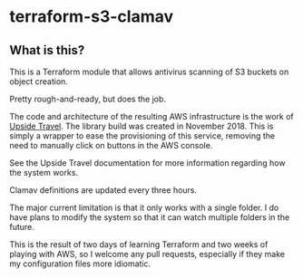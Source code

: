 # terraform-s3-clamav

## What is this?

This is a Terraform module that allows antivirus scanning of S3 buckets 
on object creation.

Pretty rough-and-ready, but does the job.

The code and architecture of the resulting AWS infrastructure is the work of
[Upside Travel](https://github.com/upsidetravel/bucket-antivirus-function). The
library build was created in November 2018. This is simply a wrapper to ease
the provisioning of this service, removing the need to manually click on
buttons in the AWS console.

See the Upside Travel documentation for more information regarding how the
system works.

Clamav definitions are updated every three hours.

The major current limitation is that it only works with a single folder. I do
have plans to modify the system so that it can watch multiple folders in
the future.

This is the result of two days of learning Terraform and two weeks of
playing with AWS, so I welcome any pull requests, especially if they make 
my configuration files more idiomatic.
